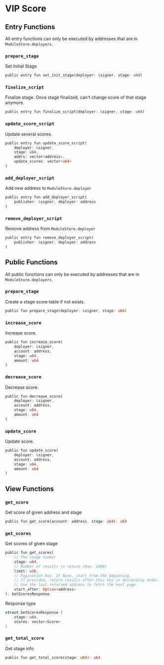 # VIP Score

## Entry Functions

All entry functions can only be executed by addresses that are in `ModuleStore.deployers`.

### `prepare_stage`

Set Initial Stage

```rust
public entry fun set_init_stage(deployer: &signer, stage: u64)
```

### `finalize_script`

Finalize stage. Once stage finalized, can't change score of that stage anymore.

```rust
public entry fun finalize_script(deployer: &signer, stage: u64)
```

### `update_score_script`

Update several scores.

```rust
public entry fun update_score_script(
    deployer: &signer,
    stage: u64,
    addrs: vector<address>,
    update_scores: vector<u64>
)
```

### `add_deployer_script`

Add new address to `ModuleStore.deployer`

```rust
public entry fun add_deployer_script(
    publisher: &signer, deployer: address
)
```

### `remove_deployer_script`

Remove address from `ModuleStore.deployer`

```rust
public entry fun remove_deployer_script(
    publisher: &signer, deployer: address
)
```

## Public Functions

All public functions can only be executed by addresses that are in `ModuleStore.deployers`.

### `prepare_stage`

Create a stage score table if not exists.

```rust
public fun prepare_stage(deployer: &signer, stage: u64)
```

### `increase_score`

Increase score.

```rust
public fun increase_score(
    deployer: &signer,
    account: address,
    stage: u64,
    amount: u64
)
```

### `decrease_score`

Decrease score.

```rust
public fun decrease_score(
    deployer: &signer,
    account: address,
    stage: u64,
    amount: u64
)
```

### `update_score`

Update score.

```rust
public fun update_score(
    deployer: &signer,
    account: address,
    stage: u64,
    amount: u64
)
```

## View Functions

### `get_score`

Get score of given address and stage

```rust
public fun get_score(account: address, stage: u64): u64
```

### `get_scores`

Get scores of given stage

```rust
public fun get_scores(
    // The stage number
    stage: u64,
    // Number of results to return (Max: 1000)
    limit: u16,
    // Pagination key. If None, start from the beginning.
    // If provided, return results after this key in descending order.
    // Use the last returned address to fetch the next page.
    start_after: Option<address>
): GetScoresResponse
```

Response type

```rust
struct GetScoresResponse {
    stage: u64,
    scores: vector<Score>
}
```

### `get_total_score`

Get stage info

```rust
public fun get_total_score(stage: u64): u64
```
